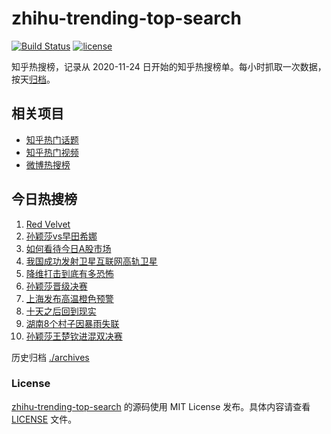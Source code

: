 # zhihu-trending-top-search

[![Build Status](https://github.com/justjavac/zhihu-trending-top-search/workflows/ci/badge.svg?branch=main)](https://github.com/justjavac/zhihu-trending-top-search/actions)
[![license](https://img.shields.io/github/license/justjavac/zhihu-trending-top-search)](https://github.com/justjavac/zhihu-trending-top-search/blob/main/LICENSE)

知乎热搜榜，记录从 2020-11-24 日开始的知乎热搜榜单。每小时抓取一次数据，按天[归档](./archives)。

## 相关项目

- [知乎热门话题](https://github.com/justjavac/zhihu-trending-hot-questions)
- [知乎热门视频](https://github.com/justjavac/zhihu-trending-hot-video)
- [微博热搜榜](https://github.com/justjavac/weibo-trending-hot-search)

## 今日热搜榜

<!-- BEGIN -->
<!-- 最后更新时间 Sun Aug 04 2024 17:11:27 GMT+0800 (China Standard Time) -->

1. [Red Velvet](https://www.zhihu.com/search?q=Red%20Velvet)
1. [孙颖莎vs早田希娜](https://www.zhihu.com/search?q=%E5%AD%99%E9%A2%96%E8%8E%8Evs%E6%97%A9%E7%94%B0%E5%B8%8C%E5%A8%9C)
1. [如何看待今日A股市场](https://www.zhihu.com/search?q=%E5%A6%82%E4%BD%95%E7%9C%8B%E5%BE%85%E4%BB%8A%E6%97%A5A%E8%82%A1%E5%B8%82%E5%9C%BA)
1. [我国成功发射卫星互联网高轨卫星](https://www.zhihu.com/search?q=%E6%88%91%E5%9B%BD%E6%88%90%E5%8A%9F%E5%8F%91%E5%B0%84%E5%8D%AB%E6%98%9F%E4%BA%92%E8%81%94%E7%BD%91%E9%AB%98%E8%BD%A8%E5%8D%AB%E6%98%9F)
1. [降维打击到底有多恐怖](https://www.zhihu.com/search?q=%E9%99%8D%E7%BB%B4%E6%89%93%E5%87%BB%E5%88%B0%E5%BA%95%E6%9C%89%E5%A4%9A%E6%81%90%E6%80%96)
1. [孙颖莎晋级决赛](https://www.zhihu.com/search?q=%E5%AD%99%E9%A2%96%E8%8E%8E%E6%99%8B%E7%BA%A7%E5%86%B3%E8%B5%9B)
1. [上海发布高温橙色预警](https://www.zhihu.com/search?q=%E4%B8%8A%E6%B5%B7%E5%8F%91%E5%B8%83%E9%AB%98%E6%B8%A9%E6%A9%99%E8%89%B2%E9%A2%84%E8%AD%A6)
1. [十天之后回到现实](https://www.zhihu.com/search?q=%E5%8D%81%E5%A4%A9%E4%B9%8B%E5%90%8E%E5%9B%9E%E5%88%B0%E7%8E%B0%E5%AE%9E)
1. [湖南8个村子因暴雨失联](https://www.zhihu.com/search?q=%E6%B9%96%E5%8D%978%E4%B8%AA%E6%9D%91%E5%AD%90%E5%9B%A0%E6%9A%B4%E9%9B%A8%E5%A4%B1%E8%81%94)
1. [孙颖莎王楚钦进混双决赛](https://www.zhihu.com/search?q=%E5%AD%99%E9%A2%96%E8%8E%8E%E7%8E%8B%E6%A5%9A%E9%92%A6%E8%BF%9B%E6%B7%B7%E5%8F%8C%E5%86%B3%E8%B5%9B)

<!-- END -->

历史归档 [./archives](./archives)

### License

[zhihu-trending-top-search](https://github.com/justjavac/zhihu-trending-top-search) 的源码使用 MIT License
发布。具体内容请查看 [LICENSE](./LICENSE) 文件。
